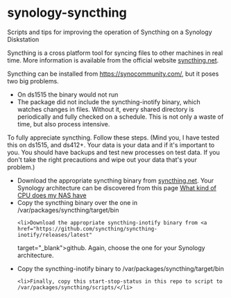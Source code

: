 # synology-syncthing
Scripts and tips for improving the operation of Syncthing on a Synology Diskstation

Syncthing is a cross platform tool for syncing files to other machines in real time. More information is available from the official website <a 
href="https://syncthing.net/" target="_blank">syncthing.net</a>.

Syncthing can be installed from <a href="https://synocommunity.com/" target="_blank">https://synocommunity.com/</a>, but it poses two big problems.

<ul>
	<li>On ds1515 the binary would not run</li>
	<li>The package did not include the syncthing-inotify binary, which watches changes in files.  Without it, every shared directory is periodically 
and fully checked on a schedule.  This is not only a waste of time, but also process intensive.</li>
  
</ul>


To fully appreciate syncthing. Follow these steps. (Mind you, I have tested this on ds1515, and ds412+.  Your data is your data and if it's important to 
you.  You should have backups and test new processes on test data. If you don't take the right precautions and wipe out your data that's your problem.)

<ul>
	<li>Download the appropriate syncthing binary from <a href="https://syncthing.net/" target="_blank">syncthing.net</a>.  Your Synology architecture can be discovered from this page <a href="https://www.synology.com/en-global/knowledgebase/DSM/tutorial/General/What_kind_of_CPU_does_my_NAS_have" target="_blank">What kind of CPU does my NAS have</a></li>
	<li>Copy the syncthing binary over the one in /var/packages/syncthing/target/bin</li>

	<li>Download the appropriate syncthing-inotify binary from <a href="https://github.com/syncthing/syncthing-inotify/releases/latest" 
target="_blank">github</a>.  Again, choose the one for your Synology architecture.</li>
	<li>Copy the syncthing-inotify binary to /var/packages/syncthing/target/bin</li>

	<li>Finally, copy this start-stop-status in this repo to script to /var/packages/syncthing/scripts/</li>
</ul>
